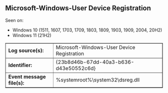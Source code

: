 ## Microsoft-Windows-User Device Registration

Seen on:
* Windows 10 (1511, 1607, 1703, 1709, 1803, 1809, 1903, 1909, 2004, 20H2)
* Windows 11 (21H2)

<table border="1" class="docutils">
  <tbody>
    <tr>
      <td><b>Log source(s):</b></td>
      <td>Microsoft-Windows-User Device Registration</td>
    </tr>
    <tr>
      <td><b>Identifier:</b></td>
      <td>{23b8d46b-67dd-40a3-b636-d43e50552c6d}</td>
    </tr>
    <tr>
      <td><b>Event message file(s):</b></td>
      <td>%systemroot%\system32\dsreg.dll</td>
    </tr>
  </tbody>
</table>

&nbsp;

